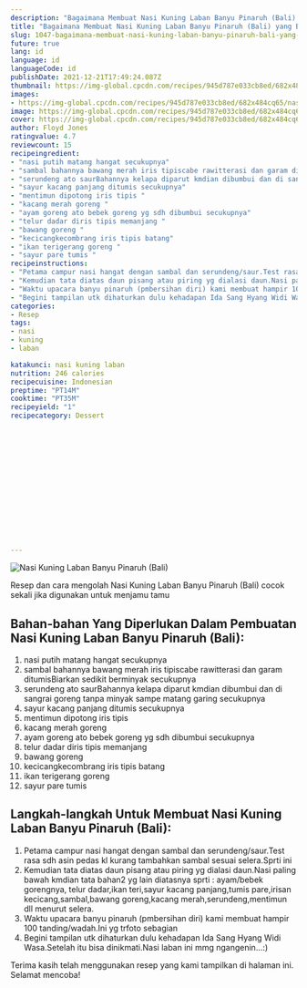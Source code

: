 ```yaml
---
description: "Bagaimana Membuat Nasi Kuning Laban Banyu Pinaruh (Bali) yang Bikin Ngiler"
title: "Bagaimana Membuat Nasi Kuning Laban Banyu Pinaruh (Bali) yang Bikin Ngiler"
slug: 1047-bagaimana-membuat-nasi-kuning-laban-banyu-pinaruh-bali-yang-bikin-ngiler
future: true
lang: id
language: id
languageCode: id
publishDate: 2021-12-21T17:49:24.087Z 
thumbnail: https://img-global.cpcdn.com/recipes/945d787e033cb8ed/682x484cq65/nasi-kuning-laban-banyu-pinaruh-bali-foto-resep-utama.png
images:
- https://img-global.cpcdn.com/recipes/945d787e033cb8ed/682x484cq65/nasi-kuning-laban-banyu-pinaruh-bali-foto-resep-utama.png
image: https://img-global.cpcdn.com/recipes/945d787e033cb8ed/682x484cq65/nasi-kuning-laban-banyu-pinaruh-bali-foto-resep-utama.png
cover: https://img-global.cpcdn.com/recipes/945d787e033cb8ed/682x484cq65/nasi-kuning-laban-banyu-pinaruh-bali-foto-resep-utama.png
author: Floyd Jones
ratingvalue: 4.7
reviewcount: 15
recipeingredient:
- "nasi putih matang hangat secukupnya"
- "sambal bahannya bawang merah iris tipiscabe rawitterasi dan garam ditumisBiarkan sedikit berminyak secukupnya"
- "serundeng ato saurBahannya kelapa diparut kmdian dibumbui dan di sangrai goreng tanpa minyak sampe matang garing secukupnya"
- "sayur kacang panjang ditumis secukupnya"
- "mentimun dipotong iris tipis "
- "kacang merah goreng "
- "ayam goreng ato bebek goreng yg sdh dibumbui secukupnya"
- "telur dadar diris tipis memanjang "
- "bawang goreng "
- "kecicangkecombrang iris tipis batang"
- "ikan terigerang goreng "
- "sayur pare tumis "
recipeinstructions:
- "Petama campur nasi hangat dengan sambal dan serundeng/saur.Test rasa sdh asin pedas kl kurang tambahkan sambal sesuai selera.Sprti ini"
- "Kemudian tata diatas daun pisang atau piring yg dialasi daun.Nasi paling bawah kmdian tata bahan2 yg lain diatasnya sprti : ayam/bebek gorengnya, telur dadar,ikan teri,sayur kacang panjang,tumis pare,irisan kecicang,sambal,bawang goreng,kacang merah,serundeng,mentimun dll menurut selera."
- "Waktu upacara banyu pinaruh (pmbersihan diri) kami membuat hampir 100 tanding/wadah.Ini yg trfoto sebagian"
- "Begini tampilan utk dihaturkan dulu kehadapan Ida Sang Hyang Widi Wasa.Setelah itu bisa dinikmati.Nasi laban ini mmg ngangenin...:)"
categories:
- Resep
tags:
- nasi
- kuning
- laban

katakunci: nasi kuning laban 
nutrition: 246 calories
recipecuisine: Indonesian
preptime: "PT14M"
cooktime: "PT35M"
recipeyield: "1"
recipecategory: Dessert


     
    
    
    
    
    
    
    
    
    
    
      
    
---
```



![Nasi Kuning Laban Banyu Pinaruh (Bali)](https://img-global.cpcdn.com/recipes/945d787e033cb8ed/682x484cq65/nasi-kuning-laban-banyu-pinaruh-bali-foto-resep-utama.png)

Resep dan cara mengolah  Nasi Kuning Laban Banyu Pinaruh (Bali) cocok sekali jika digunakan untuk menjamu tamu

<!--inarticleads1-->

## Bahan-bahan Yang Diperlukan Dalam Pembuatan Nasi Kuning Laban Banyu Pinaruh (Bali):

1. nasi putih matang hangat secukupnya
1. sambal bahannya bawang merah iris tipiscabe rawitterasi dan garam ditumisBiarkan sedikit berminyak secukupnya
1. serundeng ato saurBahannya kelapa diparut kmdian dibumbui dan di sangrai goreng tanpa minyak sampe matang garing secukupnya
1. sayur kacang panjang ditumis secukupnya
1. mentimun dipotong iris tipis 
1. kacang merah goreng 
1. ayam goreng ato bebek goreng yg sdh dibumbui secukupnya
1. telur dadar diris tipis memanjang 
1. bawang goreng 
1. kecicangkecombrang iris tipis batang
1. ikan terigerang goreng 
1. sayur pare tumis 



<!--inarticleads2-->

## Langkah-langkah Untuk Membuat Nasi Kuning Laban Banyu Pinaruh (Bali):

1. Petama campur nasi hangat dengan sambal dan serundeng/saur.Test rasa sdh asin pedas kl kurang tambahkan sambal sesuai selera.Sprti ini
1. Kemudian tata diatas daun pisang atau piring yg dialasi daun.Nasi paling bawah kmdian tata bahan2 yg lain diatasnya sprti : ayam/bebek gorengnya, telur dadar,ikan teri,sayur kacang panjang,tumis pare,irisan kecicang,sambal,bawang goreng,kacang merah,serundeng,mentimun dll menurut selera.
1. Waktu upacara banyu pinaruh (pmbersihan diri) kami membuat hampir 100 tanding/wadah.Ini yg trfoto sebagian
1. Begini tampilan utk dihaturkan dulu kehadapan Ida Sang Hyang Widi Wasa.Setelah itu bisa dinikmati.Nasi laban ini mmg ngangenin...:)




Terima kasih telah menggunakan resep yang kami tampilkan di halaman ini. Selamat mencoba!
